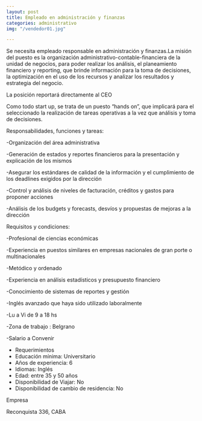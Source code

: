 ```yaml
---
layout: post
title: Empleado en administración y finanzas
categories: administrativo
img: "/vendedor01.jpg"

---
```

Se necesita empleado responsable en administración y finanzas.La misión del puesto es la organización administrativo-contable-financiera de la unidad de negocios, para poder realizar los análisis, el planeamiento financiero y reporting, que brinde información para la toma de decisiones, la optimización en el uso de los recursos y analizar los resultados y estrategia del negocio.  
  
La posición reportará directamente al CEO  
  
Como todo start up, se trata de un puesto “hands on”, que implicará para el seleccionado la realización de tareas operativas a la vez que análisis y toma de decisiones.  
  
Responsabilidades, funciones y tareas:  
  
\-Organización del área administrativa  
  
\-Generación de estados y reportes financieros para la presentación y explicación de los mismos  
  
\-Asegurar los estándares de calidad de la información y el cumplimiento de los deadlines exigidos por la dirección  
  
\-Control y análisis de niveles de facturación, créditos y gastos para proponer acciones  
  
\-Análisis de los budgets y forecasts, desvíos y propuestas de mejoras a la dirección  
  
Requisitos y condiciones:  
  
\-Profesional de ciencias económicas  
  
\-Experiencia en puestos similares en empresas nacionales de gran porte o multinacionales  
  
\-Metódico y ordenado  
  
\-Experiencia en análisis estadísticos y presupuesto financiero  
  
\-Conocimiento de sistemas de reportes y gestión  
  
\-Inglés avanzado que haya sido utilizado laboralmente  
  
\-Lu a Vi de 9 a 18 hs  
  
\-Zona de trabajo : Belgrano

\-Salario a Convenir

* Requerimientos
* Educación mínima: Universitario
* Años de experiencia: 6
* Idiomas: Inglés
* Edad: entre 35 y 50 años
* Disponibilidad de Viajar: No
* Disponibilidad de cambio de residencia: No

Empresa

Reconquista 336, CABA